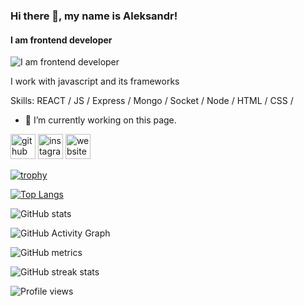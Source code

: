 ### Hi there 👋, my name is Aleksandr!
#### I am frontend developer
![I am frontend developer](https://sun9-17.userapi.com/impf/c852032/v852032075/19d04b/35CIpiVXMyU.jpg?size=1842x2160&quality=96&sign=da2c1f58d688bc0744f0a917189fdc84&type=album)

I work with javascript and its frameworks

Skills: REACT / JS / Express / Mongo / Socket / Node / HTML / CSS / 

- 🔭 I’m currently working on this page. 


[<img src='https://cdn.jsdelivr.net/npm/simple-icons@3.0.1/icons/github.svg' alt='github' height='40'>](https://github.com/alx-skryabin)  [<img src='https://cdn.jsdelivr.net/npm/simple-icons@3.0.1/icons/instagram.svg' alt='instagram' height='40'>](https://www.instagram.com/alx.skryabin/)  [<img src='https://cdn.jsdelivr.net/npm/simple-icons@3.0.1/icons/icloud.svg' alt='website' height='40'>](iziart.ru)  

[![trophy](https://github-profile-trophy.vercel.app/?username=alx-skryabin)](https://github.com/ryo-ma/github-profile-trophy)

[![Top Langs](https://github-readme-stats.vercel.app/api/top-langs/?username=alx-skryabin)](https://github.com/anuraghazra/github-readme-stats)

![GitHub stats](https://github-readme-stats.vercel.app/api?username=alx-skryabin&show_icons=true&count_private=true)  

![GitHub Activity Graph](https://activity-graph.herokuapp.com/graph?username=alx-skryabin)  

![GitHub metrics](https://metrics.lecoq.io/alx-skryabin)  

![GitHub streak stats](https://github-readme-streak-stats.herokuapp.com/?user=alx-skryabin)  

![Profile views](https://gpvc.arturio.dev/alx-skryabin)  
